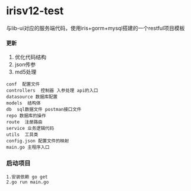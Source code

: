 # irisv12-test

与lib-ui对应的服务端代码，使用iris+gorm+mysql搭建的一个restful项目模板

#### 更新

1. 优化代码结构
2. json传参
3. md5处理

```
conf  配置文件
controllers  控制器 入参处理 api的入口
datasource 数据库配置 
models  结构体
db  sql数据文件 postman接口文件
repo 数据库的操作
route  注册路由
service 业务逻辑代码
utils  工具类
config.json 配置文件的映射
main.go 主程序入口
```

### 启动项目

```
1.安装依赖 go get
2.go run main.go
```
